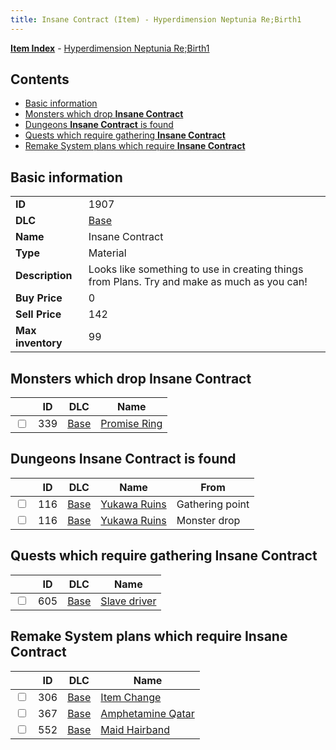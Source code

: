 ```yaml
---
title: Insane Contract (Item) - Hyperdimension Neptunia Re;Birth1
---
```


[**Item Index**](/neptunia/rb1/item/index.html) - [Hyperdimension Neptunia Re;Birth1](/neptunia/rb1)

## Contents

- [Basic information](#basic-information)
- [Monsters which drop **Insane Contract**](#monsters-which-drop-insane-contract)
- [Dungeons **Insane Contract** is found](#dungeons-insane-contract-is-found)
- [Quests which require gathering **Insane Contract**](#quests-which-require-gathering-insane-contract)
- [Remake System plans which require **Insane Contract**](#remake-system-plans-which-require-insane-contract)

## Basic information

|   |   |
| -- | -- |
| **ID** | 1907 |
| **DLC** | [Base](/neptunia/rb1/dlc/1-base.html) |
| **Name** | Insane Contract |
| **Type** | Material |
| **Description** | Looks like something to use in creating things from Plans. Try and make as much as you can! |
| **Buy Price** | 0 |
| **Sell Price** | 142 |
| **Max inventory** | 99 |


## Monsters which drop **Insane Contract**

|    | ID | DLC | Name |
| -- | -- | --- | ---- |
| <input type="checkbox" id="rb1-monster-1-339" class="trackbox" /> | 339 | [Base](/neptunia/rb1/dlc/1-base.html) | [Promise Ring](/neptunia/rb1/monster/1-339-promise-ring.html) |


## Dungeons **Insane Contract** is found

|    | ID | DLC | Name | From |
| -- | -- | --- | ---- | ---- |
| <input type="checkbox" id="rb1-dungeon-1-116" class="trackbox" /> | 116 | [Base](/neptunia/rb1/dlc/1-base.html) | [Yukawa Ruins](/neptunia/rb1/dungeon/1-116-yukawa-ruins.html) | Gathering point |
| <input type="checkbox" id="rb1-dungeon-1-116" class="trackbox" /> | 116 | [Base](/neptunia/rb1/dlc/1-base.html) | [Yukawa Ruins](/neptunia/rb1/dungeon/1-116-yukawa-ruins.html) | Monster drop |


## Quests which require gathering **Insane Contract**

|    | ID | DLC | Name |
| -- | -- | --- | ---- |
| <input type="checkbox" id="rb1-quest-1-605" class="trackbox" /> | 605 | [Base](/neptunia/rb1/dlc/1-base.html) | [Slave driver](/neptunia/rb1/quest/1-605-slave-driver.html) |


## Remake System plans which require **Insane Contract**

|    | ID | DLC | Name |
| -- | -- | --- | ---- |
| <input type="checkbox" id="rb1-quest-1-306" class="trackbox" /> | 306 | [Base](/neptunia/rb1/dlc/1-base.html) | [Item Change](/neptunia/rb1/quest/1-306-item-change.html) |
| <input type="checkbox" id="rb1-quest-1-367" class="trackbox" /> | 367 | [Base](/neptunia/rb1/dlc/1-base.html) | [Amphetamine Qatar](/neptunia/rb1/quest/1-367-amphetamine-qatar.html) |
| <input type="checkbox" id="rb1-quest-1-552" class="trackbox" /> | 552 | [Base](/neptunia/rb1/dlc/1-base.html) | [Maid Hairband](/neptunia/rb1/quest/1-552-maid-hairband.html) |
